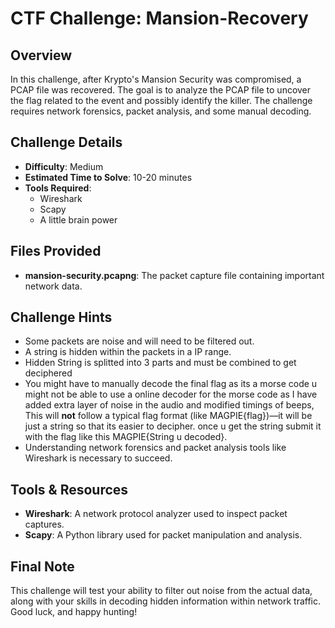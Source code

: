 # CTF Challenge: Mansion-Recovery

## Overview
In this challenge, after Krypto's Mansion Security was compromised, a PCAP file was recovered. The goal is to analyze the PCAP file to uncover the flag related to the event and possibly identify the killer. The challenge requires network forensics, packet analysis, and some manual decoding.

## Challenge Details

- **Difficulty**: Medium
- **Estimated Time to Solve**: 10-20 minutes
- **Tools Required**: 
  - Wireshark
  - Scapy
  - A little brain power
  
## Files Provided
- **mansion-security.pcapng**: The packet capture file containing important network data.


## Challenge Hints
- Some packets are noise and will need to be filtered out.
- A string is hidden within the packets in a IP range.
- Hidden String is splitted into 3 parts and must be combined to get deciphered
- You might have to manually decode the final flag as its a morse code u might not be able to use a online decoder for the morse code as I have added extra layer of noise in the audio and modified timings of beeps, This will **not** follow a typical flag format (like MAGPIE{flag})—it will be just a string so that its easier to decipher. once u get the string submit it with the flag like this MAGPIE{String u decoded}.
- Understanding network forensics and packet analysis tools like Wireshark is necessary to succeed.


## Tools & Resources

- **Wireshark**: A network protocol analyzer used to inspect packet captures.
- **Scapy**: A Python library used for packet manipulation and analysis.


## Final Note
This challenge will test your ability to filter out noise from the actual data, along with your skills in decoding hidden information within network traffic. Good luck, and happy hunting!
